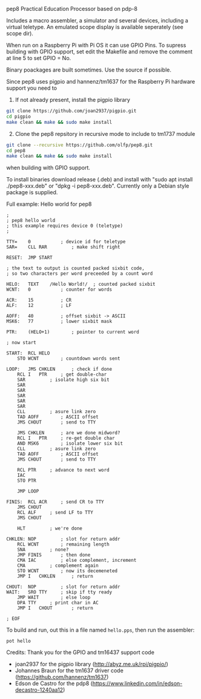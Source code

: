 pep8
Practical Education Processor based on pdp-8

Includes a macro assembler, a simulator and several devices, including a virtual teletype. An emulated scope display is available seperately (see scope dir).

When run on a Raspberry Pi with Pi OS it can use GPIO Pins. To supress building with GPIO support, set edit
the Makefile and remove the comment at line 5 to set GPIO = No.

Binary poackages are built sometimes. Use the source if possible.

Since pep8 uses pigpio and hannenz/tm1637 for the Raspberry Pi hardware support you need to

1. If not already present, install the pigpio library

```bash
git clone https://github.com/joan2937/pigpio.git
cd pigpio
make clean && make && sudo make install
```

2. Clone the pep8 repsitory in recursive mode to include to tm1737 module

```bash
git clone --recursive https://github.com/olfp/pep8.git
cd pep8
make clean && make && sudo make install
```
when building with GPIO support.

To install binaries download release (.deb) and install with "sudo apt install ./pep8-xxx.deb" or "dpkg -i pep8-xxx.deb".
Currently only a Debian style package is supplied.

Full example: Hello world for pep8
```
;
; pep8 hello world
; this example requires device 0 (teletype)
;

TTY=	0			; device id for teletype
SAR=	CLL RAR			; make shift right

RESET:	JMP	START

; the text to output is counted packed sixbit code, 
; so two characters per word preceeded by a count word

HELO:	TEXT	/Hello World!/ 	; counted packed sixbit
WCNT:	0			; counter for words

ACR:	15			; CR 
ALF:	12			; LF

AOFF:	40			; offset sixbit -> ASCII
MSK6:	77			; lower sixbit mask

PTR:	(HELO+1)		; pointer to current word

; now start

START:	RCL	HELO
	STO	WCNT		; countdown words sent

LOOP:	JMS	CHKLEN		; check if done
	RCL I	PTR		; get double-char
	SAR			; isolate high six bit
	SAR
	SAR
	SAR
	SAR
	SAR
	CLL			; asure link zero
	TAD	AOFF		; ASCII offset
	JMS	CHOUT		; send to TTY

	JMS	CHKLEN		; are we done midword?
	RCL I	PTR		; re-get double char
	AND	MSK6		; isolate lower six bit
	CLL			; asure link zero
	TAD	AOFF		; ASCII offset
	JMS	CHOUT		; send to TTY

	RCL	PTR		; advance to next word
	IAC
	STO	PTR

	JMP	LOOP

FINIS:	RCL	ACR		; send CR to TTY
	JMS	CHOUT
	RCL	ALF		; send LF to TTY
	JMS	CHOUT

	HLT			; we're done

CHKLEN:	NOP			; slot for return addr
	RCL	WCNT		; remaining length 
	SNA			; none? 
	JMP	FINIS		; then done
	CMA IAC			; else complement, increment
	CMA			; complement again 
	STO	WCNT		; now its decemeneted
	JMP I	CHKLEN		; return

CHOUT:	NOP			; slot for return addr
WAIT:	SRO	TTY		; skip if tty ready
	JMP	WAIT		; else loop
	DPA	TTY		; print char in AC
	JMP I	CHOUT		; return

; EOF
```

To build and run, out this in a file named `hello.pps`, then run the assembler:
```
pot hello
```



Credits: Thank you for the GPIO and tm16437 support code

* joan2937 for the pigpio library (http://abyz.me.uk/rpi/pigpio/)
* Johannes Braun for the tm1637 driver code (https://github.com/hannenz/tm1637)
* Edson de Castro for the pdp8 (https://www.linkedin.com/in/edson-decastro-1240aa12)


